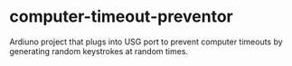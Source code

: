 # computer-timeout-preventor
Ardiuno project that plugs into USG port to prevent computer timeouts by generating random keystrokes at random times.
